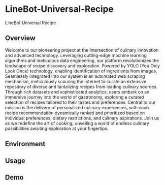 # LineBot-Universal-Recipe 
LineBot Universal Recipe 

## Overview
Welcome to our pioneering project at the intersection of culinary innovation and advanced technology. Leveraging cutting-edge machine learning algorithms and meticulous data engineering, our platform revolutionizes the landscape of recipe discovery and exploration. Powered by YOLO (You Only Look Once) technology, enabling identification of ingredients from images. Seamlessly integrated into our system is an automated web scraping mechanism, meticulously scouring the internet to curate an extensive repository of diverse and tantalizing recipes from leading culinary sources. Through rich datasets and sophisticated analytics, users embark on an immersive journey into the world of gastronomy, exploring a curated selection of recipes tailored to their tastes and preferences. Central to our mission is the delivery of personalized culinary experiences, with each recipe recommendation dynamically ranked and prioritized based on individual preferences, dietary restrictions, and culinary aspirations. Join us as we redefine the art of cooking, unveiling a world of endless culinary possibilities awaiting exploration at your fingertips.


## Environment


## Usage


## Demo